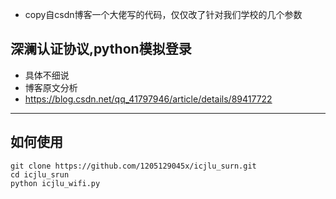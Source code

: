 

- copy自csdn博客一个大佬写的代码，仅仅改了针对我们学校的几个参数

## 深澜认证协议,python模拟登录

 - 具体不细说
 - 博客原文分析
 - https://blog.csdn.net/qq_41797946/article/details/89417722
***
## 如何使用
~~~
git clone https://github.com/1205129045x/icjlu_surn.git
cd icjlu_srun
python icjlu_wifi.py
~~~

